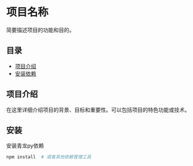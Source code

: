 # 项目名称

简要描述项目的功能和目的。

## 目录

- [项目介绍](#项目介绍)
- [安装依赖](#安装依赖)

## 项目介绍

在这里详细介绍项目的背景、目标和重要性。可以包括项目的特色功能或技术。

## 安装

安装青龙py依赖

```bash
npm install  # 或者其他依赖管理工具
